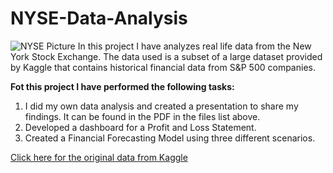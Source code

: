 # NYSE-Data-Analysis

![NYSE Picture](https://www.theice.com/publicdocs/images/Hero_1150x550_BlueFinChart-02.png "NYSE Data Analysis")
In this project I have analyzes real life data from the New York Stock Exchange. The data used is a subset of a large dataset provided by Kaggle that contains historical financial data from S&amp;P 500 companies. 

**Fot this project I have performed the following tasks:**
1.   I did my own data analysis and created a presentation to share my findings. It can be found in the PDF in the files list above.
2.   Developed a dashboard for a Profit and Loss Statement.
3.   Created a Financial Forecasting Model using three different scenarios.

[Click here for the original data from Kaggle](https://www.kaggle.com/datasets/dgawlik/nyse)
